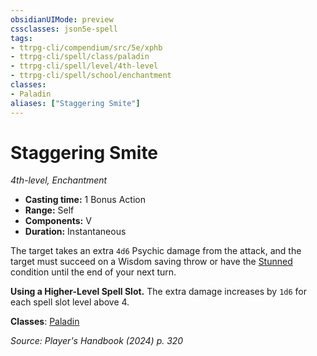 ```yaml
---
obsidianUIMode: preview
cssclasses: json5e-spell
tags:
- ttrpg-cli/compendium/src/5e/xphb
- ttrpg-cli/spell/class/paladin
- ttrpg-cli/spell/level/4th-level
- ttrpg-cli/spell/school/enchantment
classes:
- Paladin
aliases: ["Staggering Smite"]
---
```

# Staggering Smite
*4th-level, Enchantment*  


- **Casting time:** 1 Bonus Action
- **Range:** Self
- **Components:** V
- **Duration:** Instantaneous

The target takes an extra `4d6` Psychic damage from the attack, and the target must succeed on a Wisdom saving throw or have the [Stunned](3-Mechanics/CLI/rules/conditions.md#Stunned) condition until the end of your next turn.

**Using a Higher-Level Spell Slot.** The extra damage increases by `1d6` for each spell slot level above 4.

**Classes**: [Paladin](3-Mechanics/CLI/lists/list-spells-classes-paladin.md)

*Source: Player's Handbook (2024) p. 320*